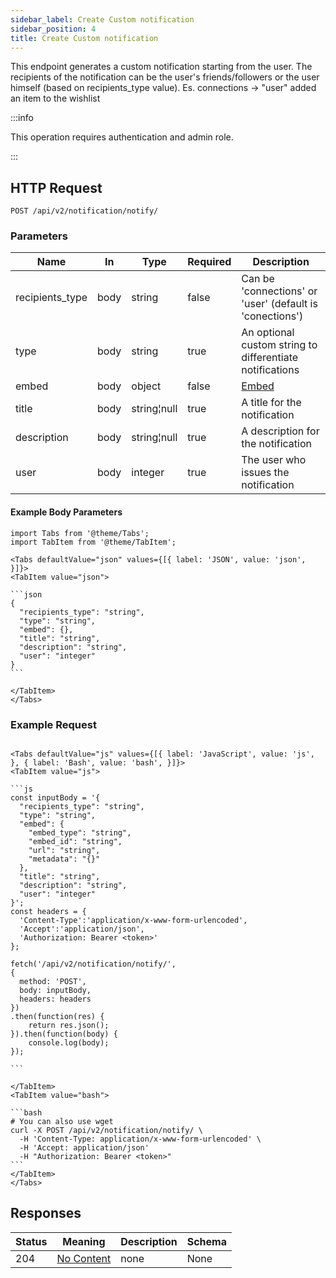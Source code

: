 ```yaml
---
sidebar_label: Create Custom notification
sidebar_position: 4
title: Create Custom notification
---
```


This endpoint generates a custom notification starting from the user.
The recipients of the notification can be the user's friends/followers or the user himself (based on recipients_type value).
Es. connections -> "user" added an item to the wishlist

:::info

This operation requires authentication and admin role.

:::

## HTTP Request

`POST /api/v2/notification/notify/`

### Parameters

|Name|In|Type| Required |Description|
|---|---|---|----------|---|
|recipients_type|body|string| false| Can be 'connections' or 'user' (default is 'conections')   |
|type|body|string| true     |An optional custom string to differentiate notifications |
|embed|body|object| false    |[Embed](/docs/apireference/v2/schemas/embed)|
|title|body|string¦null| true     |A title for the notification|
|description|body|string¦null| true     |A description for the notification|
|user|body|integer| true     |The user who issues the notification|

#### Example Body Parameters

````mdx-code-block
import Tabs from '@theme/Tabs';
import TabItem from '@theme/TabItem';

<Tabs defaultValue="json" values={[{ label: 'JSON', value: 'json', }]}>
<TabItem value="json">

```json
{
  "recipients_type": "string",
  "type": "string",
  "embed": {},
  "title": "string",
  "description": "string",
  "user": "integer"
}
```

</TabItem>
</Tabs>
````

### Example Request

````mdx-code-block

<Tabs defaultValue="js" values={[{ label: 'JavaScript', value: 'js', }, { label: 'Bash', value: 'bash', }]}>
<TabItem value="js">

```js
const inputBody = '{
  "recipients_type": "string",
  "type": "string",
  "embed": {
    "embed_type": "string",
    "embed_id": "string",
    "url": "string",
    "metadata": "{}"
  },
  "title": "string",
  "description": "string",
  "user": "integer"
}';
const headers = {
  'Content-Type':'application/x-www-form-urlencoded',
  'Accept':'application/json',
  'Authorization: Bearer <token>'
};

fetch('/api/v2/notification/notify/',
{
  method: 'POST',
  body: inputBody,
  headers: headers
})
.then(function(res) {
    return res.json();
}).then(function(body) {
    console.log(body);
});

```

</TabItem>
<TabItem value="bash">

```bash
# You can also use wget
curl -X POST /api/v2/notification/notify/ \
  -H 'Content-Type: application/x-www-form-urlencoded' \
  -H 'Accept: application/json'
  -H "Authorization: Bearer <token>"
```
</TabItem>
</Tabs>
````

## Responses

|Status|Meaning|Description|Schema|
|---|---|---|---|
|204|[No Content](https://tools.ietf.org/html/rfc7231#section-6.3.5)|none|None|





